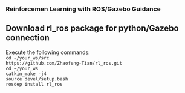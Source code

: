 ### Reinforcemen Learning with ROS/Gazebo Guidance 
## Download rl_ros package for python/Gazebo connection
Execute the following commands:<br>
`cd ~/your_ws/src`<br>
`https://github.com/Zhaofeng-Tian/rl_ros.git`<br>
`cd ~/your_ws`<br>
`catkin_make -j4`<br>
`source devel/setup.bash`<br>
`rosdep install rl_ros`<br>
